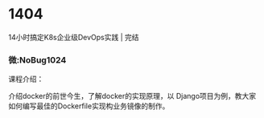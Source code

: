 # 1404
14小时搞定K8s企业级DevOps实践 | 完结
### 微:NoBug1024 


课程介绍：

介绍docker的前世今生，了解docker的实现原理，以 Django项目为例，教大家如何编写最佳的Dockerfile实现构业务镜像的制作。
